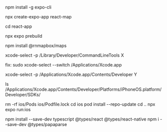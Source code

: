 npm install -g expo-cli

npx create-expo-app react-map

cd react-app

npx expo prebuild

npm install @rnmapbox/maps


xcode-select -p
/Library/Developer/CommandLineTools X

fix: sudo xcode-select --switch /Applications/Xcode.app

xcode-select -p
/Applications/Xcode.app/Contents/Developer Y

ls /Applications/Xcode.app/Contents/Developer/Platforms/iPhoneOS.platform/Developer/SDKs/


rm -rf ios/Pods ios/Podfile.lock
cd ios
pod install --repo-update
cd ..
npx expo run:ios

npm install --save-dev typescript @types/react @types/react-native
npm i --save-dev @types/papaparse